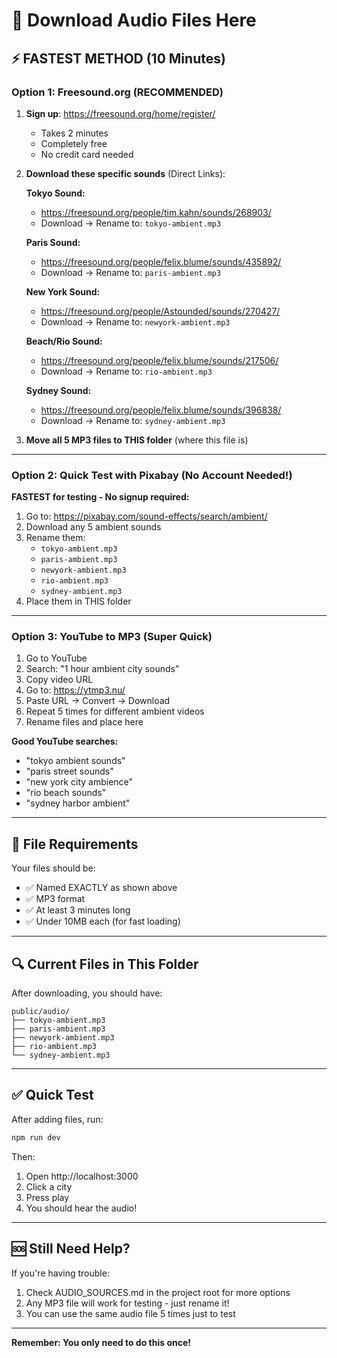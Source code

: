 # 🎵 Download Audio Files Here

## ⚡ FASTEST METHOD (10 Minutes)

### Option 1: Freesound.org (RECOMMENDED)

1. **Sign up**: https://freesound.org/home/register/
   - Takes 2 minutes
   - Completely free
   - No credit card needed

2. **Download these specific sounds** (Direct Links):

   **Tokyo Sound:**
   - https://freesound.org/people/tim.kahn/sounds/268903/
   - Download → Rename to: `tokyo-ambient.mp3`

   **Paris Sound:**
   - https://freesound.org/people/felix.blume/sounds/435892/
   - Download → Rename to: `paris-ambient.mp3`

   **New York Sound:**
   - https://freesound.org/people/Astounded/sounds/270427/
   - Download → Rename to: `newyork-ambient.mp3`

   **Beach/Rio Sound:**
   - https://freesound.org/people/felix.blume/sounds/217506/
   - Download → Rename to: `rio-ambient.mp3`

   **Sydney Sound:**
   - https://freesound.org/people/felix.blume/sounds/396838/
   - Download → Rename to: `sydney-ambient.mp3`

3. **Move all 5 MP3 files to THIS folder** (where this file is)

---

### Option 2: Quick Test with Pixabay (No Account Needed!)

**FASTEST for testing - No signup required:**

1. Go to: https://pixabay.com/sound-effects/search/ambient/
2. Download any 5 ambient sounds
3. Rename them:
   - `tokyo-ambient.mp3`
   - `paris-ambient.mp3`
   - `newyork-ambient.mp3`
   - `rio-ambient.mp3`
   - `sydney-ambient.mp3`
4. Place them in THIS folder

---

### Option 3: YouTube to MP3 (Super Quick)

1. Go to YouTube
2. Search: "1 hour ambient city sounds"
3. Copy video URL
4. Go to: https://ytmp3.nu/
5. Paste URL → Convert → Download
6. Repeat 5 times for different ambient videos
7. Rename files and place here

**Good YouTube searches:**
- "tokyo ambient sounds"
- "paris street sounds"
- "new york city ambience"
- "rio beach sounds"
- "sydney harbor ambient"

---

## 📁 File Requirements

Your files should be:
- ✅ Named EXACTLY as shown above
- ✅ MP3 format
- ✅ At least 3 minutes long
- ✅ Under 10MB each (for fast loading)

---

## 🔍 Current Files in This Folder

After downloading, you should have:
```
public/audio/
├── tokyo-ambient.mp3
├── paris-ambient.mp3
├── newyork-ambient.mp3
├── rio-ambient.mp3
└── sydney-ambient.mp3
```

---

## ✅ Quick Test

After adding files, run:
```powershell
npm run dev
```

Then:
1. Open http://localhost:3000
2. Click a city
3. Press play
4. You should hear the audio!

---

## 🆘 Still Need Help?

If you're having trouble:
1. Check AUDIO_SOURCES.md in the project root for more options
2. Any MP3 file will work for testing - just rename it!
3. You can use the same audio file 5 times just to test

---

**Remember: You only need to do this once!**